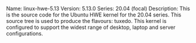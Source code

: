 Name:    linux-hwe-5.13
Version: 5.13.0
Series:  20.04 (focal)
Description:
    This is the source code for the Ubuntu HWE kernel for the 20.04 series. This
    source tree is used to produce the flavours: tuxedo.
    This kernel is configured to support the widest range of desktop, laptop and
    server configurations.
